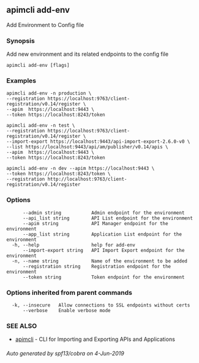 ## apimcli add-env

Add Environment to Config file

### Synopsis


Add new environment and its related endpoints to the config file

```
apimcli add-env [flags]
```

### Examples

```
apimcli add-env -n production \
--registration https://localhost:9763/client-registration/v0.14/register \
--apim  https://localhost:9443 \
--token https://localhost:8243/token

apimcli add-env -n test \
--registration https://localhost:9763/client-registration/v0.14/register \
--import-export https://localhost:9443/api-import-export-2.6.0-v0 \
--list https://localhsot:9443/api/am/publisher/v0.14/apis \
--apim  https://localhost:9443 \
--token https://localhost:8243/token

apimcli add-env -n dev --apim https://localhost:9443 \
--token	https://localhost:8243/token \
--registration http://localhost:9763/client-registration/v0.14/register
```

### Options

```
      --admin string           Admin endpoint for the environment
      --api_list string        API List endpoint for the environment
      --apim string            API Manager endpoint for the environment
      --app_list string        Application List endpoint for the environment
  -h, --help                   help for add-env
      --import-export string   API Import Export endpoint for the environment
  -n, --name string            Name of the environment to be added
      --registration string    Registration endpoint for the environment
      --token string           Token endpoint for the environment
```

### Options inherited from parent commands

```
  -k, --insecure   Allow connections to SSL endpoints without certs
      --verbose    Enable verbose mode
```

### SEE ALSO
* [apimcli](apimcli.md)	 - CLI for Importing and Exporting APIs and Applications

###### Auto generated by spf13/cobra on 4-Jun-2019
